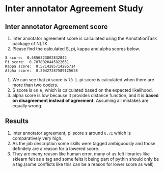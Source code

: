 # Inter annotator Agreement Study

## Inter annotator Agreement score

1. Inter annotator agreement score is calculated using the AnnotationTask package of NLTK
2. Please find the calculated S, pi, kappa and alpha scores below.

```
S score:  0.6856323802832042
Pi score:  0.7078020445822651
Kappa score:  0.5714285714285714
Alpha score:  0.20427287589125628
```

1. We can see that pi score is `70.1`. pi score is calculated when there are more than two coders.
2. S score is `68.6`, which is calculated based on the expected likelihood.
3. alpha score is low because it provides distance function, and it is **based on disagreement instead of agreement**. Assuming all mistakes are equally wrong.

## Results

1. Inter annotator agreement, pi score s around `0.71` which is comparatively very high.
2. As the job description some skills were tagged ambiguously  and those definitely are a reason for a lowered score. 
3. They are many reason like human error, many of us felt libraries like sklearn felt as a tag and some felts it being part of pythin should only be a tag.(some conflicts like this can be a reason for lower score as well)